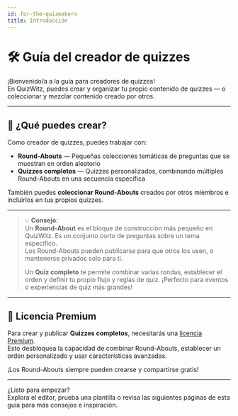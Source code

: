 ```yaml
---
id: for-the-quizmakers
title: Introducción
---
```


# 🛠️ Guía del creador de quizzes

¡Bienvenido/a a la guía para creadores de quizzes!\
En QuizWitz, puedes crear y organizar tu propio contenido de quizzes — o coleccionar y mezclar contenido creado por otros.

---

## 🧩 ¿Qué puedes crear?

Como creador de quizzes, puedes trabajar con:

- **Round-Abouts** — Pequeñas colecciones temáticas de preguntas que se muestran en orden aleatorio
- **Quizzes completos** — Quizzes personalizados, combinando múltiples Round-Abouts en una secuencia específica

También puedes **coleccionar Round-Abouts** creados por otros miembros e incluirlos en tus propios quizzes.

---

> 💡 **Consejo:**\
> Un **Round-About** es el bloque de construcción más pequeño en QuizWitz. Es un conjunto corto de preguntas sobre un tema específico.\
> Los Round-Abouts pueden publicarse para que otros los usen, o mantenerse privados solo para ti.
>
> Un **Quiz completo** te permite combinar varias rondas, establecer el orden y definir tu propio flujo y reglas de quiz. ¡Perfecto para eventos o experiencias de quiz más grandes!

---

## 💎 Licencia Premium

Para crear y publicar **Quizzes completos**, necesitarás una [licencia Premium](https://www.quizwitz.com/pricing).\
Esto desbloquea la capacidad de combinar Round-Abouts, establecer un orden personalizado y usar características avanzadas.

¡Los Round-Abouts siempre pueden crearse y compartirse gratis!

---

¿Listo para empezar?\
Explora el editor, prueba una plantilla o revisa las siguientes páginas de esta guía para más consejos e inspiración.
